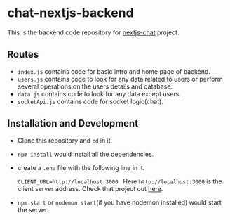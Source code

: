 # chat-nextjs-backend

This is the backend code repository for [nextjs-chat](https://github.com/Arpitgoyalgg/chat-nextjs) project.

## Routes

 - `index.js` contains code for basic intro and home page of backend.
 - `users.js` contains code to look for any data related to users or perform several operations on the users details and database.
 - `data.js` contains code to look for any data except users.
 - `socketApi.js` contains code for socket logic(chat).

## Installation and Development

- Clone this repository and `cd` in it.
- `npm install` would install all the dependencies.
- create a `.env` file with the following line in it.

  `CLIENT_URL=http://localhost:3000
  `
 Here `http://localhost:3000` is the client server address. Check that project out [here](https://github.com/Arpitgoyalgg/chat-nextjs).
- `npm start` or `nodemon start`(if you have nodemon installed) would start the server.

